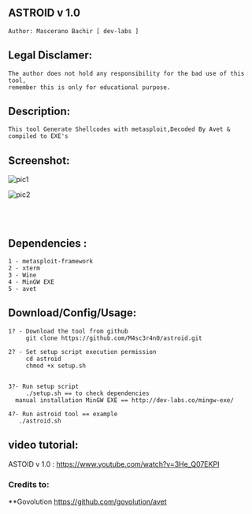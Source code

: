 ## ASTROID v 1.0 
    Author: Mascerano Bachir [ dev-labs ]

## Legal Disclamer:
    The author does not hold any responsibility for the bad use of this tool,
    remember this is only for educational purpose.

## Description:
    This tool Generate Shellcodes with metasploit,Decoded By Avet & compiled to EXE's 
 
## Screenshot:
![pic1](http://i.imgur.com/9eyz65c.jpg)

![pic2](http://i.imgur.com/dVDHqlb.jpg)

<br /><br />

## Dependencies :
    1 - metasploit-framework
	2 - xterm
	3 - Wine
	4 - MinGW EXE
	5 - avet

## Download/Config/Usage:
    1? - Download the tool from github
         git clone https://github.com/M4sc3r4n0/astroid.git

    2? - Set setup script execution permission
         cd astroid
         chmod +x setup.sh
	
		 
    3?- Run setup script
         ./setup.sh == to check dependencies
	  manual installation MinGW EXE == http://dev-labs.co/mingw-exe/

    4?- Run astroid tool == example
       ./astroid.sh 
      

## video tutorial: 
ASTOID v 1.0 : https://www.youtube.com/watch?v=3He_Q07EKPI

### Credits to: 
**Govolution https://github.com/govolution/avet
